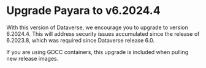 # Upgrade Payara to v6.2024.4

With this version of Dataverse, we encourage you to upgrade to version 6.2024.4.
This will address security issues accumulated since the release of 6.2023.8, which was required since Dataverse release 6.0.

If you are using GDCC containers, this upgrade is included when pulling new release images.
